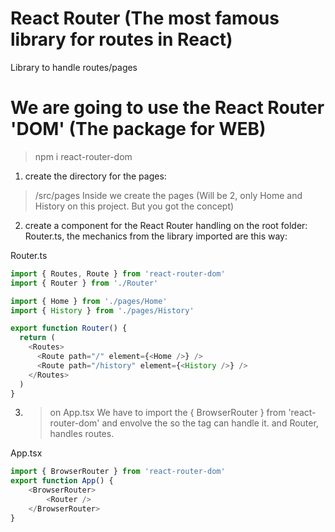 # React Router (The most famous library for routes in React)
Library to handle routes/pages

# We are going to use the React Router 'DOM' (The package for WEB)
> npm i react-router-dom

1. create the directory for the pages:
> /src/pages
Inside we create the pages (Will be 2, only Home and History on this project. But you got the concept)

2. create a component for the React Router handling on the root folder:
Router.ts, the mechanics from the library imported are this way:

Router.ts
```ts
import { Routes, Route } from 'react-router-dom'
import { Router } from './Router'

import { Home } from './pages/Home'
import { History } from './pages/History'

export function Router() {
  return (
    <Routes>
      <Route path="/" element={<Home />} />
      <Route path="/history" element={<History />} />
    </Routes>
  )
}
```


3. > on App.tsx
We have to import the { BrowserRouter } from 'react-router-dom' and envolve the <Router/> so the tag <BrowserRouter> can handle it. and Router, handles routes.

App.tsx
```ts
import { BrowserRouter } from 'react-router-dom'
export function App() {
    <BrowserRouter>
        <Router />
    </BrowserRouter>
}
```